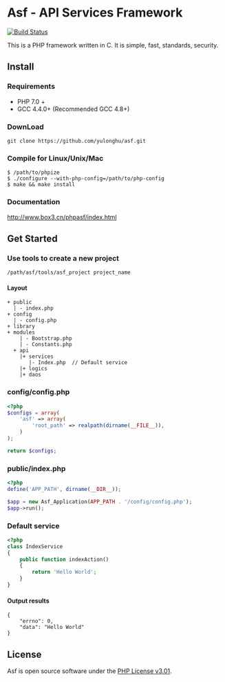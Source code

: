 # Asf - API Services Framework
[![Build Status](https://travis-ci.org/yulonghu/asf.svg?branch=master)](https://travis-ci.org/yulonghu/asf)

This is a PHP framework written in C. It is simple, fast, standards, security.

## Install
### Requirements
- PHP 7.0 +
- GCC 4.4.0+ (Recommended GCC 4.8+)

### DownLoad
```
git clone https://github.com/yulonghu/asf.git
```

### Compile for Linux/Unix/Mac
```
$ /path/to/phpize
$ ./configure --with-php-config=/path/to/php-config
$ make && make install
```
### Documentation

http://www.box3.cn/phpasf/index.html

## Get Started

### Use tools to create a new project
```
/path/asf/tools/asf_project project_name
```
#### Layout
```
+ public
  | - index.php
+ config
  | - config.php
+ library
+ modules
    | - Bootstrap.php
    | - Constants.php
  + api
    |+ services
	   |- Index.php  // Default service
    |+ logics
    |+ daos
```

### config/config.php
```php
<?php
$configs = array(
    'asf' => array(
        'root_path' => realpath(dirname(__FILE__)),
    )
);

return $configs;
```

### public/index.php
```php
<?php
define('APP_PATH', dirname(__DIR__));

$app = new Asf_Application(APP_PATH . '/config/config.php');
$app->run();
```

### Default service
```php
<?php
class IndexService
{
    public function indexAction()
    {
        return 'Hello World';
    }
}
```

#### Output results
```
{
    "errno": 0,
    "data": "Hello World"
}
```

## License
Asf is open source software under the [PHP License v3.01](http://www.php.net/license/3_01.txt). 
